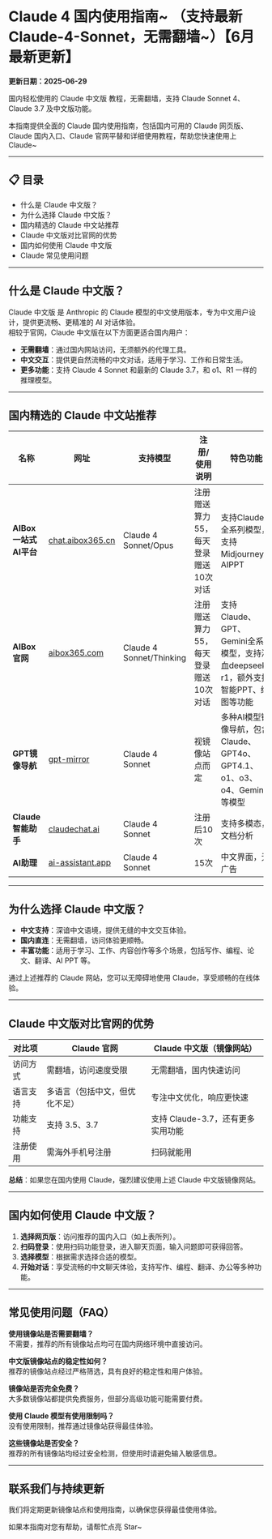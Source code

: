 # Claude 4 国内使用指南~ （支持最新 Claude-4-Sonnet，无需翻墙~）【6月最新更新】
**更新日期：2025-06-29**

国内轻松使用的 Claude 中文版 教程，无需翻墙，支持 Claude Sonnet 4、Claude 3.7 及中文版功能。

本指南提供全面的 Claude 国内使用指南，包括国内可用的 Claude 网页版、Claude 国内入口、Claude 官网平替和详细使用教程，帮助您快速使用上 Claude~

---

## 📋 目录
- 什么是 Claude 中文版？
- 为什么选择 Claude 中文版？
- 国内精选的 Claude 中文站推荐
- Claude 中文版对比官网的优势
- 国内如何使用 Claude 中文版
- Claude 常见使用问题

---

## 什么是 Claude 中文版？
Claude 中文版 是 Anthropic 的 Claude 模型的中文使用版本，专为中文用户设计，提供更流畅、更精准的 AI 对话体验。  
相较于官网，Claude 中文版在以下方面更适合国内用户：

- **无需翻墙**：通过国内网站访问，无须额外的代理工具。
- **中文交互**：提供更自然流畅的中文对话，适用于学习、工作和日常生活。
- **更多功能**：支持 Claude 4 Sonnet 和最新的 Claude 3.7，和 o1、R1 一样的推理模型。

---

## 国内精选的 Claude 中文站推荐

| 名称                 | 网址                                                                 | 支持模型                  | 注册/使用说明                         | 特色功能                                                                                 |
| -------------------- | -------------------------------------------------------------------- | ------------------------- | -------------------------------------- | ---------------------------------------------------------------------------------------- |
| **AIBox 一站式AI平台** | [chat.aibox365.cn](https://chat.aibox365.cn/)                       | Claude 4 Sonnet/Opus      | 注册赠送算力55，每天登录赠送10次对话   | 支持Claude全系列模型，支持Midjourney、AIPPT                                              |
| **AIBox官网**          | [aibox365.com](https://aibox365.com/)                               | Claude 4 Sonnet/Thinking  | 注册赠送算力55，每天登录赠送10次对话   | 支持Claude、GPT、Gemini全系列模型，支持满血deepseek r1，额外支持智能PPT、绘图等功能        |
| **GPT镜像导航**        | [gpt-mirror](https://chinese-chatgpt-mirrors.github.io/gpt-mirror/) | Claude 4 Sonnet           | 视镜像站点而定                        | 多种AI模型镜像导航，包含Claude、GPT4o、GPT4.1、o1、o3、o4、Gemini等模型                  |
| **Claude智能助手**     | [claudechat.ai](https://claudechat.ai/)                             | Claude 4 Sonnet           | 注册后10次                            | 支持多模态，文档分析                                                                     |
| **AI助理**             | [ai-assistant.app](https://ai-assistant.app/)                       | Claude 4 Sonnet           | 15次                                  | 中文界面，无广告                                                                         |

---

## 为什么选择 Claude 中文版？

- **中文支持**：深谙中文语境，提供无缝的中文交互体验。
- **国内直连**：无需翻墙，访问体验更顺畅。
- **丰富功能**：适用于学习、工作、内容创作等多个场景，包括写作、编程、论文、翻译、AI PPT 等。

通过上述推荐的 Claude 网站，您可以无障碍地使用 Claude，享受顺畅的在线体验。

---

## Claude 中文版对比官网的优势

| 对比项       | Claude 官网           | Claude 中文版（镜像网站）      |
| ------------ | -------------------- | ----------------------------- |
| 访问方式     | 需翻墙，访问速度受限 | 无需翻墙，国内快速访问         |
| 语言支持     | 多语言（包括中文，但优化不足） | 专注中文优化，响应更快速 |
| 功能支持     | 支持 3.5、3.7        | 支持 Claude-3.7，还有更多实用功能 |
| 注册使用     | 需海外手机号注册      | 扫码就能用                     |

**总结**：如果您在国内使用 Claude，强烈建议使用上述 Claude 中文版镜像网站。

---

## 国内如何使用 Claude 中文版？

1. **选择网页版**：访问推荐的国内入口（如上表所列）。
2. **扫码登录**：使用扫码功能登录，进入聊天页面，输入问题即可获得回答。
3. **选择模型**：根据需求选择合适的模型。
4. **开始对话**：享受流畅的中文聊天体验，支持写作、编程、翻译、办公等多种功能。

---

## 常见使用问题（FAQ）

**使用镜像站是否需要翻墙？**  
不需要，推荐的所有镜像站点均可在国内网络环境中直接访问。

**中文版镜像站点的稳定性如何？**  
推荐的镜像站点经过严格筛选，具有良好的稳定性和用户体验。

**镜像站是否完全免费？**  
大多数镜像站都提供免费服务，但部分高级功能可能需要付费。

**使用 Claude 模型有使用限制吗？**  
没有使用限制，推荐通过镜像站获得最佳体验。

**这些镜像站是否安全？**  
推荐的所有镜像站均经过安全检测，但使用时请避免输入敏感信息。

---

## 联系我们与持续更新

我们将定期更新镜像站点和使用指南，以确保您获得最佳使用体验。

如果本指南对您有帮助，请帮忙点亮 Star~
